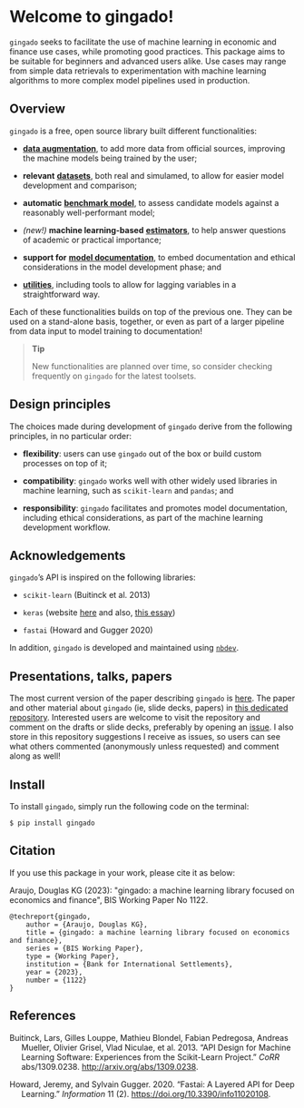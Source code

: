 Welcome to gingado!
================

<!-- WARNING: THIS FILE WAS AUTOGENERATED! DO NOT EDIT! -->

`gingado` seeks to facilitate the use of machine learning in economic
and finance use cases, while promoting good practices. This package aims
to be suitable for beginners and advanced users alike. Use cases may
range from simple data retrievals to experimentation with machine
learning algorithms to more complex model pipelines used in production.

## Overview

`gingado` is a free, open source library built different
functionalities:

- [**data augmentation**](augmentation.html), to add more data from
  official sources, improving the machine models being trained by the
  user;

- **relevant** [**datasets**](datasets.html), both real and
  simulamed, to allow for easier model development and comparison;

- **automatic** [**benchmark model**](benchmark.html), to assess
  candidate models against a reasonably well-performant model;

- *(new!)* **machine learning-based** [**estimators**](estimators.html), to help answer questions of academic or practical importance;

- **support for** [**model documentation**](documentation.html), to
  embed documentation and ethical considerations in the model
  development phase; and

- [**utilities**](utils.html), including tools to allow for lagging
  variables in a straightforward way.

Each of these functionalities builds on top of the previous one. They
can be used on a stand-alone basis, together, or even as part of a
larger pipeline from data input to model training to documentation!

<div>

> **Tip**
>
> New functionalities are planned over time, so consider checking
> frequently on `gingado` for the latest toolsets.

</div>

## Design principles

The choices made during development of `gingado` derive from the
following principles, in no particular order:

- **flexibility**: users can use `gingado` out of the box or build
  custom processes on top of it;

- **compatibility**: `gingado` works well with other widely used
  libraries in machine learning, such as `scikit-learn` and `pandas`;
  and

- **responsibility**: `gingado` facilitates and promotes model
  documentation, including ethical considerations, as part of the
  machine learning development workflow.

## Acknowledgements

`gingado`’s API is inspired on the following libraries:

- `scikit-learn` (Buitinck et al. 2013)

- `keras` (website [here](https://keras.io/about/) and also, [this
  essay](https://medium.com/s/story/notes-to-myself-on-software-engineering-c890f16f4e4d))

- `fastai` (Howard and Gugger 2020)

In addition, `gingado` is developed and maintained using
[`nbdev`](https://nbdev.fast.ai).

## Presentations, talks, papers

The most current version of the paper describing `gingado` is
[here](https://github.com/dkgaraujo/gingado_comms/blob/main/gingado.pdf).
The paper and other material about `gingado` (ie, slide decks, papers)
in [this dedicated
repository](https://github.com/dkgaraujo/gingado_comms). Interested
users are welcome to visit the repository and comment on the drafts or
slide decks, preferably by opening an
[issue](https://github.com/dkgaraujo/gingado_comms/issues). I also store
in this repository suggestions I receive as issues, so users can see
what others commented (anonymously unless requested) and comment along
as well!

## Install

To install `gingado`, simply run the following code on the terminal:

`$ pip install gingado`

## Citation

If you use this package in your work, please cite it as below:

Araujo, Douglas KG (2023): "gingado: a machine learning library focused on economics and finance", BIS Working Paper No 1122.

```
@techreport{gingado,
    author = {Araujo, Douglas KG},
    title = {gingado: a machine learning library focused on economics and finance},
    series = {BIS Working Paper},
    type = {Working Paper},
    institution = {Bank for International Settlements},
    year = {2023},
    number = {1122}
}
```

## References

<div id="refs" class="references csl-bib-body hanging-indent">

<div id="ref-sklearnAPI" class="csl-entry">

Buitinck, Lars, Gilles Louppe, Mathieu Blondel, Fabian Pedregosa,
Andreas Mueller, Olivier Grisel, Vlad Niculae, et al. 2013. “API Design
for Machine Learning Software: Experiences from the Scikit-Learn
Project.” *CoRR* abs/1309.0238. <http://arxiv.org/abs/1309.0238>.

</div>

<div id="ref-fastaiAPI" class="csl-entry">

Howard, Jeremy, and Sylvain Gugger. 2020. “Fastai: A Layered API for
Deep Learning.” *Information* 11 (2).
<https://doi.org/10.3390/info11020108>.

</div>

</div>
